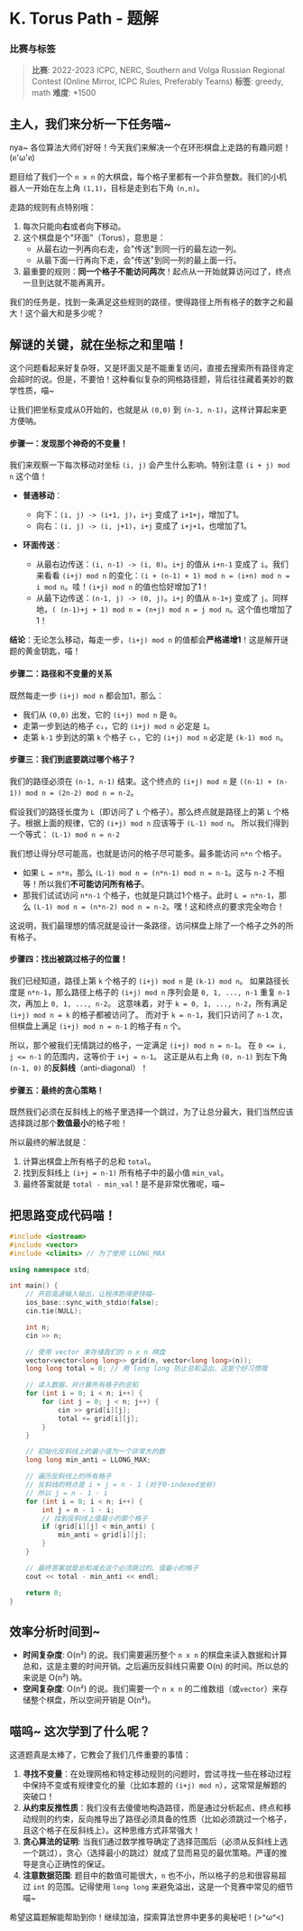 # K. Torus Path - 题解

### 比赛与标签
> **比赛**: 2022-2023 ICPC, NERC, Southern and Volga Russian Regional Contest (Online Mirror, ICPC Rules, Preferably Teams)
> **标签**: greedy, math
> **难度**: *1500

## 主人，我们来分析一下任务喵~
nya~ 各位算法大师们好呀！今天我们来解决一个在环形棋盘上走路的有趣问题！(ฅ'ω'ฅ)

题目给了我们一个 `n x n` 的大棋盘，每个格子里都有一个非负整数。我们的小机器人一开始在左上角 `(1,1)`，目标是走到右下角 `(n,n)`。

走路的规则有点特别哦：
1.  每次只能向**右**或者向**下**移动。
2.  这个棋盘是个"环面"（Torus），意思是：
    *   从最右边一列再向右走，会"传送"到同一行的最左边一列。
    *   从最下面一行再向下走，会"传送"到同一列的最上面一行。
3.  最重要的规则：**同一个格子不能访问两次**！起点从一开始就算访问过了，终点一旦到达就不能再离开。

我们的任务是，找到一条满足这些规则的路径，使得路径上所有格子的数字之和最大！这个最大和是多少呢？

## 解谜的关键，就在坐标之和里喵！
这个问题看起来好复杂呀，又是环面又是不能重复访问，直接去搜索所有路径肯定会超时的说。但是，不要怕！这种看似复杂的网格路径题，背后往往藏着美妙的数学性质，喵~

让我们把坐标变成从0开始的，也就是从 `(0,0)` 到 `(n-1, n-1)`，这样计算起来更方便呐。

#### 步骤一：发现那个神奇的不变量！
我们来观察一下每次移动对坐标 `(i, j)` 会产生什么影响。特别注意 `(i + j) mod n` 这个值！

*   **普通移动**：
    *   向下：`(i, j) -> (i+1, j)`，`i+j` 变成了 `i+1+j`，增加了1。
    *   向右：`(i, j) -> (i, j+1)`，`i+j` 变成了 `i+j+1`，也增加了1。

*   **环面传送**：
    *   从最右边传送：`(i, n-1) -> (i, 0)`。`i+j` 的值从 `i+n-1` 变成了 `i`。我们来看看 `(i+j) mod n` 的变化：`(i + (n-1) + 1) mod n = (i+n) mod n = i mod n`。哇！`(i+j) mod n` 的值也恰好增加了1！
    *   从最下边传送：`(n-1, j) -> (0, j)`。`i+j` 的值从 `n-1+j` 变成了 `j`。同样地，`( (n-1)+j + 1) mod n = (n+j) mod n = j mod n`。这个值也增加了1！

**结论**：无论怎么移动，每走一步，`(i+j) mod n` 的值都会**严格递增1**！这是解开谜题的黄金钥匙，喵！

#### 步骤二：路径和不变量的关系
既然每走一步 `(i+j) mod n` 都会加1，那么：
*   我们从 `(0,0)` 出发，它的 `(i+j) mod n` 是 `0`。
*   走第一步到达的格子 `c₁`，它的 `(i+j) mod n` 必定是 `1`。
*   走第 `k-1` 步到达的第 `k` 个格子 `cₖ`，它的 `(i+j) mod n` 必定是 `(k-1) mod n`。

#### 步骤三：我们到底要跳过哪个格子？
我们的路径必须在 `(n-1, n-1)` 结束。这个终点的 `(i+j) mod n` 是 `((n-1) + (n-1)) mod n = (2n-2) mod n = n-2`。

假设我们的路径长度为 `L`（即访问了 `L` 个格子）。那么终点就是路径上的第 `L` 个格子。根据上面的规律，它的 `(i+j) mod n` 应该等于 `(L-1) mod n`。
所以我们得到一个等式：
`(L-1) mod n = n-2`

我们想让得分尽可能高，也就是访问的格子尽可能多。最多能访问 `n*n` 个格子。
*   如果 `L = n*n`，那么 `(L-1) mod n = (n*n-1) mod n = n-1`。这与 `n-2` 不相等！所以我们**不可能访问所有格子**。
*   那我们试试访问 `n*n-1` 个格子，也就是只跳过1个格子。此时 `L = n*n-1`，那么 `(L-1) mod n = (n*n-2) mod n = n-2`。嘿！这和终点的要求完全吻合！

这说明，我们最理想的情况就是设计一条路径，访问棋盘上除了一个格子之外的所有格子。

#### 步骤四：找出被跳过格子的位置！
我们已经知道，路径上第 `k` 个格子的 `(i+j) mod n` 是 `(k-1) mod n`。
如果路径长度是 `n*n-1`，那么路径上格子的 `(i+j) mod n` 序列会是 `0, 1, ..., n-1` 重复 `n-1` 次，再加上 `0, 1, ..., n-2`。
这意味着，对于 `k = 0, 1, ..., n-2`，所有满足 `(i+j) mod n = k` 的格子都被访问了。
而对于 `k = n-1`，我们只访问了 `n-1` 次，但棋盘上满足 `(i+j) mod n = n-1` 的格子有 `n` 个。

所以，那个被我们无情跳过的格子，一定满足 `(i+j) mod n = n-1`。
在 `0 <= i, j <= n-1` 的范围内，这等价于 `i+j = n-1`。
这正是从右上角 `(0, n-1)` 到左下角 `(n-1, 0)` 的**反斜线**（anti-diagonal）！

#### 步骤五：最终的贪心策略！
既然我们必须在反斜线上的格子里选择一个跳过，为了让总分最大，我们当然应该选择跳过那个**数值最小**的格子啦！

所以最终的解法就是：
1.  计算出棋盘上所有格子的总和 `total`。
2.  找到反斜线上 `(i+j = n-1)` 所有格子中的最小值 `min_val`。
3.  最终答案就是 `total - min_val`！是不是非常优雅呢，喵~

## 把思路变成代码喵！
```cpp
#include <iostream>
#include <vector>
#include <climits> // 为了使用 LLONG_MAX

using namespace std;

int main() {
    // 开启高速输入输出，让程序跑得更快喵~
    ios_base::sync_with_stdio(false);
    cin.tie(NULL);

    int n;
    cin >> n;

    // 使用 vector 来存储我们的 n x n 棋盘
    vector<vector<long long>> grid(n, vector<long long>(n));
    long long total = 0; // 用 long long 防止总和溢出，这是个好习惯哦

    // 读入数据，并计算所有格子的总和
    for (int i = 0; i < n; i++) {
        for (int j = 0; j < n; j++) {
            cin >> grid[i][j];
            total += grid[i][j];
        }
    }

    // 初始化反斜线上的最小值为一个非常大的数
    long long min_anti = LLONG_MAX;

    // 遍历反斜线上的所有格子
    // 反斜线的特点是 i + j = n - 1 (对于0-indexed坐标)
    // 所以 j = n - 1 - i
    for (int i = 0; i < n; i++) {
        int j = n - 1 - i;
        // 找到反斜线上值最小的那个格子
        if (grid[i][j] < min_anti) {
            min_anti = grid[i][j];
        }
    }

    // 最终答案就是总和减去这个必须跳过的、值最小的格子
    cout << total - min_anti << endl;

    return 0;
}
```

## 效率分析时间到~
- **时间复杂度**: O(n²) 的说。我们需要遍历整个 `n x n` 的棋盘来读入数据和计算总和，这是主要的时间开销。之后遍历反斜线只需要 O(n) 的时间。所以总的来说是 O(n²) 呐。
- **空间复杂度**: O(n²) 的说。我们需要一个 `n x n` 的二维数组（或`vector`）来存储整个棋盘，所以空间开销是 O(n²)。

## 喵呜~ 这次学到了什么呢？
这道题真是太棒了，它教会了我们几件重要的事情：

1.  **寻找不变量**：在处理网格和特定移动规则的问题时，尝试寻找一些在移动过程中保持不变或有规律变化的量（比如本题的 `(i+j) mod n`），这常常是解题的突破口！
2.  **从约束反推性质**：我们没有去傻傻地构造路径，而是通过分析起点、终点和移动规则的约束，反向推导出了路径必须具备的性质（比如必须跳过一个格子，且这个格子在反斜线上）。这种思维方式非常强大！
3.  **贪心算法的证明**: 当我们通过数学推导确定了选择范围后（必须从反斜线上选一个跳过），贪心（选择最小的跳过）就成了显而易见的最优策略。严谨的推导是贪心正确性的保证。
4.  **注意数据范围**: 题目中的数值可能很大，`n` 也不小，所以格子的总和很容易超过 `int` 的范围。记得使用 `long long` 来避免溢出，这是一个竞赛中常见的细节喵~

希望这篇题解能帮助到你！继续加油，探索算法世界中更多的奥秘吧！(>^ω^<)